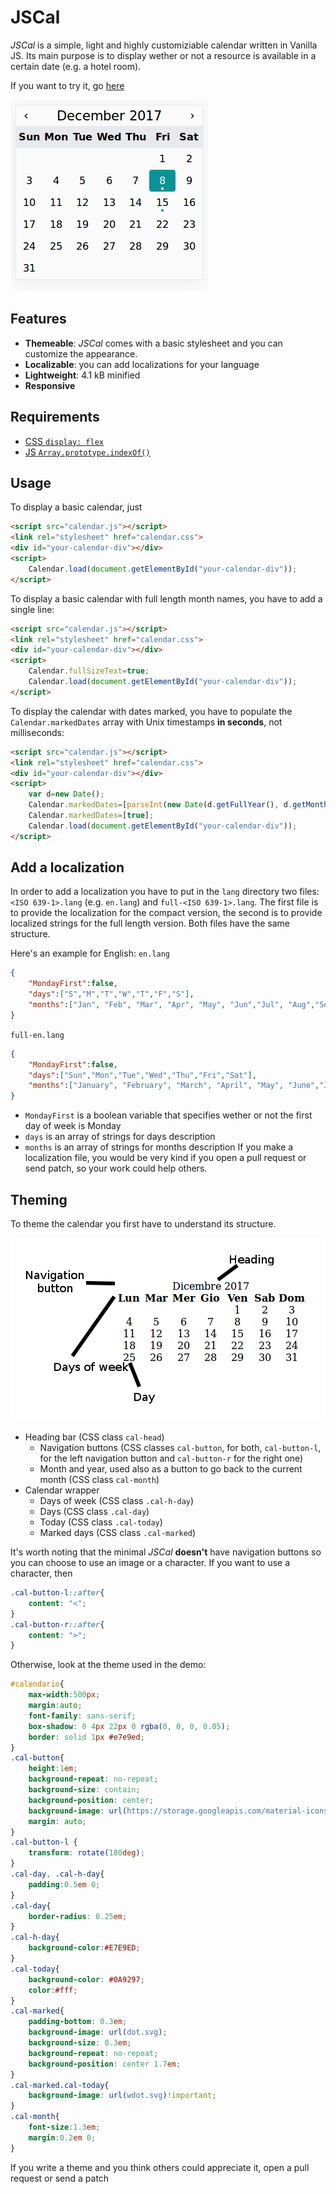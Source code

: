 # JSCal
_JSCal_ is a simple, light and highly customiziable calendar written in Vanilla JS. Its main purpose is to display wether or not a resource is available in a certain date (e.g. a hotel room).

If you want to try it, go [here](https:/eutampieri.github.io/JSCal)

![](doc/demo.png)
## Features
* **Themeable**: _JSCal_ comes with a basic stylesheet and you can customize the appearance.
* **Localizable**: you can add localizations for your language
* **Lightweight**: 4.1 kB minified
* **Responsive**
## Requirements
* [CSS `display: flex`](https://caniuse.com/#feat=flexbox)
* [JS `Array.prototype.indexOf()`](https://caniuse.com/#feat=es5)
## Usage
To display a basic calendar, just
```html
<script src="calendar.js"></script>
<link rel="stylesheet" href="calendar.css">
<div id="your-calendar-div"></div>
<script>
    Calendar.load(document.getElementById("your-calendar-div"));
</script>
```
To display a basic calendar with full length month names, you have to add a single line:
```html
<script src="calendar.js"></script>
<link rel="stylesheet" href="calendar.css">
<div id="your-calendar-div"></div>
<script>
    Calendar.fullSizeText=true;
    Calendar.load(document.getElementById("your-calendar-div"));
</script>
```
To display the calendar with dates marked, you have to populate the `Calendar.markedDates` array with Unix timestamps **in seconds**, not milliseconds:
```html
<script src="calendar.js"></script>
<link rel="stylesheet" href="calendar.css">
<div id="your-calendar-div"></div>
<script>
    var d=new Date();
    Calendar.markedDates=[parseInt(new Date(d.getFullYear(), d.getMonth(), d.getDate()+7).getTime()/1000)];
    Calendar.markedDates=[true];
    Calendar.load(document.getElementById("your-calendar-div"));
</script>
```
## Add a localization
In order to add a localization you have to put in the `lang` directory two files: `<ISO 639-1>.lang` (e.g. `en.lang`) and `full-<ISO 639-1>.lang`. The first file is to provide the localization for the compact version, the second is to provide localized strings for the full length version. Both files have the same structure.

Here's an example for English:
`en.lang`
```json
{
    "MondayFirst":false,
    "days":["S","M","T","W","T","F","S"],
    "months":["Jan", "Feb", "Mar", "Apr", "May", "Jun","Jul", "Aug","Sep","Oct","Nov","Dec"]
}
```
`full-en.lang`
```json
{
    "MondayFirst":false,
    "days":["Sun","Mon","Tue","Wed","Thu","Fri","Sat"],
    "months":["January", "February", "March", "April", "May", "June","July", "August","September","October","November","December"]
}
```
- `MondayFirst` is a boolean variable that specifies wether or not the first day of week is Monday
- `days` is an array of strings for days description
- `months` is an array of strings for months description
If you make a localization file, you would be very kind if you open a pull request or send patch, so your work could help others.
## Theming
To theme the calendar you first have to understand its structure.

![](doc/struttura.png)
* Heading bar (CSS class `cal-head`)
  - Navigation buttons (CSS classes `cal-button`, for both, `cal-button-l`, for the left navigation button and `cal-button-r` for the right one)
  - Month and year, used also as a button to go back to the current month (CSS class `cal-month`)
* Calendar wrapper
  - Days of week (CSS class `.cal-h-day`)
  - Days (CSS class `.cal-day`)
  - Today (CSS class `.cal-today`)
  - Marked days (CSS class `.cal-marked`)

It's worth noting that the minimal _JSCal_ **doesn't** have navigation buttons so you can choose to use an image or a character. If you want to use a character, then
```css
.cal-button-l::after{
    content: "<";
}
.cal-button-r::after{
    content: ">";
}
```
Otherwise, look at the theme used in the demo:
```css
#calendario{
    max-width:500px;
    margin:auto;
    font-family: sans-serif;
    box-shadow: 0 4px 22px 0 rgba(0, 0, 0, 0.05);
    border: solid 1px #e7e9ed;
}
.cal-button{
    height:1em;
    background-repeat: no-repeat;
    background-size: contain;
    background-position: center;
    background-image: url(https://storage.googleapis.com/material-icons/external-assets/v4/icons/svg/ic_keyboard_arrow_right_black_24px.svg);
    margin: auto;
}
.cal-button-l {
    transform: rotate(180deg);
}
.cal-day, .cal-h-day{
    padding:0.5em 0;
}
.cal-day{
    border-radius: 0.25em;
}
.cal-h-day{
    background-color:#E7E9ED;
}
.cal-today{
    background-color: #0A9297;
    color:#fff;
}
.cal-marked{
    padding-bottom: 0.3em;
    background-image: url(dot.svg);
    background-size: 0.3em;
    background-repeat: no-repeat;
    background-position: center 1.7em;
}
.cal-marked.cal-today{
    background-image: url(wdot.svg)!important;
}
.cal-month{
    font-size:1.3em;
    margin:0.2em 0;
}
```
If you write a theme and you think others could appreciate it, open a pull request or send a patch